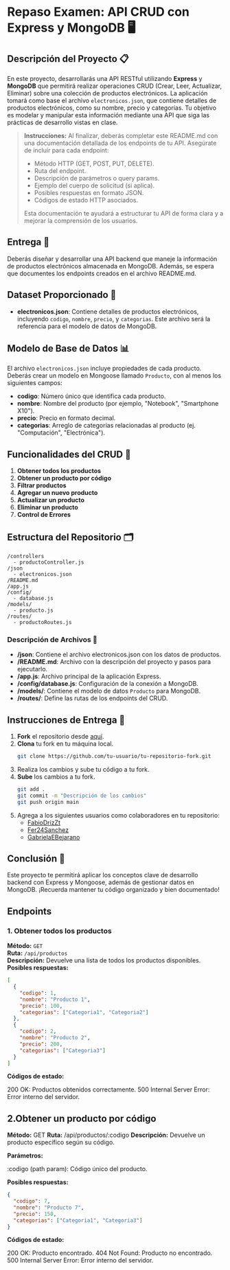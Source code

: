 # Repaso Examen: API CRUD con Express y MongoDB 🖥️

## Descripción del Proyecto 📋

En este proyecto, desarrollarás una API RESTful utilizando **Express** y **MongoDB** que permitirá realizar operaciones CRUD (Crear, Leer, Actualizar, Eliminar) sobre una colección de productos electrónicos. La aplicación tomará como base el archivo `electronicos.json`, que contiene detalles de productos electrónicos, como su nombre, precio y categorías. Tu objetivo es modelar y manipular esta información mediante una API que siga las prácticas de desarrollo vistas en clase.

> **Instrucciones:** Al finalizar, deberás completar este README.md con una documentación detallada de los endpoints de tu API. Asegúrate de incluir para cada endpoint:
> - Método HTTP (GET, POST, PUT, DELETE).
> - Ruta del endpoint.
> - Descripción de parámetros o query params.
> - Ejemplo del cuerpo de solicitud (si aplica).
> - Posibles respuestas en formato JSON.
> - Códigos de estado HTTP asociados.
> 
> Esta documentación te ayudará a estructurar tu API de forma clara y a mejorar la comprensión de los usuarios.

## Entrega 📌

Deberás diseñar y desarrollar una API backend que maneje la información de productos electrónicos almacenada en MongoDB. Además, se espera que documentes los endpoints creados en el archivo README.md.

## Dataset Proporcionado 📂

- **electronicos.json**: Contiene detalles de productos electrónicos, incluyendo `codigo`, `nombre`, `precio`, y `categorias`. Este archivo será la referencia para el modelo de datos de MongoDB.

## Modelo de Base de Datos 📊

El archivo `electronicos.json` incluye propiedades de cada producto. Deberás crear un modelo en Mongoose llamado `Producto`, con al menos los siguientes campos:

- **codigo**: Número único que identifica cada producto.
- **nombre**: Nombre del producto (por ejemplo, "Notebook", "Smartphone X10").
- **precio**: Precio en formato decimal.
- **categorias**: Arreglo de categorías relacionadas al producto (ej. "Computación", "Electrónica").

## Funcionalidades del CRUD 🚀

1. **Obtener todos los productos**
2. **Obtener un producto por código**
3. **Filtrar productos**
4. **Agregar un nuevo producto**
5. **Actualizar un producto**
6. **Eliminar un producto**
7. **Control de Errores**

## Estructura del Repositorio 🗂️

```plaintext
/controllers
  - productoController.js
/json
  - electronicos.json
/README.md
/app.js
/config/
  - database.js
/models/
  - producto.js
/routes/
  - productoRoutes.js
```

### Descripción de Archivos 📝

- **/json**: Contiene el archivo electronicos.json con los datos de productos.
- **/README.md**: Archivo con la descripción del proyecto y pasos para ejecutarlo.
- **/app.js**: Archivo principal de la aplicación Express.
- **/config/database.js**: Configuración de la conexión a MongoDB.
- **/models/**: Contiene el modelo de datos `Producto` para MongoDB.
- **/routes/**: Define las rutas de los endpoints del CRUD.

## Instrucciones de Entrega 🚀

1. **Fork** el repositorio desde [aquí](https://github.com/FabioDrizZt/UCSE-Trabajo-Integrador-Backend/fork).
2. **Clona** tu fork en tu máquina local.
   ```bash
   git clone https://github.com/tu-usuario/tu-repositorio-fork.git
   ```
3. Realiza los cambios y sube tu código a tu fork.
4. **Sube** los cambios a tu fork.
   ```bash
   git add .
   git commit -m "Descripción de los cambios"
   git push origin main
   ```
5. Agrega a los siguientes usuarios como colaboradores en tu repositorio:
   - [FabioDrizZt](https://github.com/FabioDrizZt)
   - [Fer24Sanchez](https://github.com/fer24sanchez)
   - [GabrielaEBejarano](https://github.com/gabrielaebejarano)

## Conclusión 🎉

Este proyecto te permitirá aplicar los conceptos clave de desarrollo backend con Express y Mongoose, además de gestionar datos en MongoDB. ¡Recuerda mantener tu código organizado y bien documentado!

## Endpoints

### 1. Obtener todos los productos
**Método:** `GET`  
**Ruta:** `/api/productos`  
**Descripción:** Devuelve una lista de todos los productos disponibles.
**Posibles respuestas:**
```json
[
  {
    "codigo": 1,
    "nombre": "Producto 1",
    "precio": 100,
    "categorias": ["Categoria1", "Categoria2"]
  },
  {
    "codigo": 2,
    "nombre": "Producto 2",
    "precio": 200,
    "categorias": ["Categoria3"]
  }
] 
```
**Códigos de estado:**

200 OK: Productos obtenidos correctamente.
500 Internal Server Error: Error interno del servidor.

## 2.Obtener un producto por código
**Método:** GET
**Ruta:** /api/productos/:codigo
**Descripción:** Devuelve un producto específico según su código.

**Parámetros:**

:codigo (path param): Código único del producto.

**Posibles respuestas:**
``` json
{
  "codigo": 7,
  "nombre": "Producto 7",
  "precio": 150,
  "categorias": ["Categoria1", "Categoria3"]
}
```
**Códigos de estado:**

200 OK: Producto encontrado.
404 Not Found: Producto no encontrado.
500 Internal Server Error: Error interno del servidor.